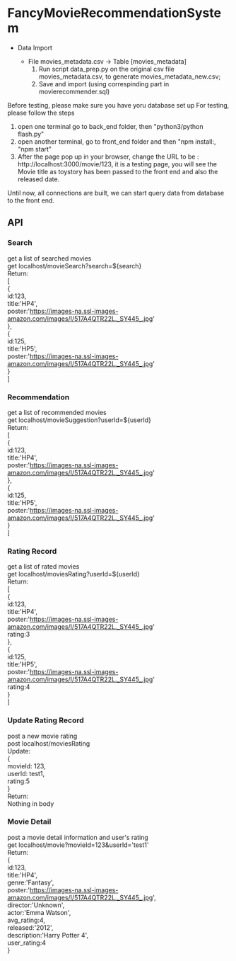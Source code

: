 # FancyMovieRecommendationSystem
- Data Import

  - File movies_metadata.csv -> Table [movies_metadata]
    1. Run script data_prep.py on the original csv file movies_metadata.csv, to generate movies_metadata_new.csv;
    2. Save and import (using correspinding part in movierecommender.sql)
    
Before testing, please make sure you have yoru database set up
For testing, please follow the steps
1. open one terminal go to back_end folder, then "python3/python flash.py"
2. open another terminal, go to front_end folder and then "npm install:, "npm start"
3. After the page pop up in your browser, change the URL to be : http://localhost:3000/movie/123, it is a testing page, you will see the Movie title as toystory has been passed to the front end and also the released date.

Until now, all connections are built, we can start query data from database to the front end.

## API  
### Search   
get a list of searched movies   
get localhost/movieSearch?search=${search}   
Return:   
[   
    {   
        id:123,   
        title:'HP4',   
        poster:'https://images-na.ssl-images-amazon.com/images/I/517A4QTR22L._SY445_.jpg'   
    },   
    {   
        id:125,   
        title:'HP5',   
        poster:'https://images-na.ssl-images-amazon.com/images/I/517A4QTR22L._SY445_.jpg'   
    }   
]  

### Recommendation
get a list of recommended movies   
get localhost/movieSuggestion?userId=${userId}   
Return:   
[   
    {   
        id:123,   
        title:'HP4',   
        poster:'https://images-na.ssl-images-amazon.com/images/I/517A4QTR22L._SY445_.jpg'   
    },   
    {   
        id:125,   
        title:'HP5',   
        poster:'https://images-na.ssl-images-amazon.com/images/I/517A4QTR22L._SY445_.jpg'   
    }   
]  


### Rating Record
get a list of rated movies   
get localhost/moviesRating?userId=${userId}   
Return:   
[   
    {   
        id:123,   
        title:'HP4',   
        poster:'https://images-na.ssl-images-amazon.com/images/I/517A4QTR22L._SY445_.jpg'   
        rating:3   
    },   
    {   
        id:125,   
        title:'HP5',   
        poster:'https://images-na.ssl-images-amazon.com/images/I/517A4QTR22L._SY445_.jpg'   
        rating:4    
    }   
]  

### Update Rating Record
post a new movie rating   
post localhost/moviesRating   
Update:   
{   
    movieId: 123,   
    userId: test1,   
    rating:5   
}   
Return:   
Nothing in body   


### Movie Detail
post a movie detail information and user's rating   
get localhost/movie?movieId=123&userId='test1'  
Return:  
{   
    id:123,   
    title:'HP4',   
    genre:'Fantasy',   
    poster:'https://images-na.ssl-images-amazon.com/images/I/517A4QTR22L._SY445_.jpg',   
    director:'Unknown',   
    actor:'Emma Watson',   
    avg_rating:4,   
    released:'2012',   
    description:'Harry Potter 4',    
    user_rating:4    
}   
